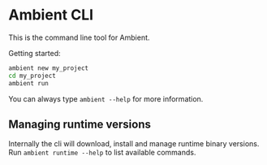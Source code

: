 # Ambient CLI

This is the command line tool for Ambient.

Getting started:

```sh
ambient new my_project
cd my_project
ambient run
```

You can always type `ambient --help` for more information.

## Managing runtime versions

Internally the cli will download, install and manage runtime binary versions.
Run `ambient runtime --help` to list available commands.
